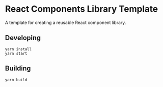 # React Components Library Template
A template for creating a reusable React component library.

## Developing
    yarn install
    yarn start
    
## Building
    yarn build
